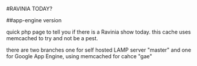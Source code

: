 #RAVINIA TODAY?

##app-engine version

quick php page to tell you if there is a Ravinia show today.
this cache uses memcached to try and not be a pest.


there are two branches one for self hosted LAMP server "master" and one for Google App Engine, using memcached for cahce "gae"